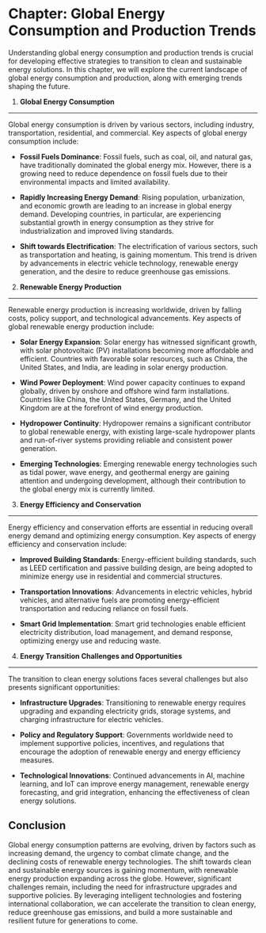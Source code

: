 Chapter: Global Energy Consumption and Production Trends
========================================================

Understanding global energy consumption and production trends is crucial for developing effective strategies to transition to clean and sustainable energy solutions. In this chapter, we will explore the current landscape of global energy consumption and production, along with emerging trends shaping the future.

1. **Global Energy Consumption**
--------------------------------

Global energy consumption is driven by various sectors, including industry, transportation, residential, and commercial. Key aspects of global energy consumption include:

* **Fossil Fuels Dominance**: Fossil fuels, such as coal, oil, and natural gas, have traditionally dominated the global energy mix. However, there is a growing need to reduce dependence on fossil fuels due to their environmental impacts and limited availability.

* **Rapidly Increasing Energy Demand**: Rising population, urbanization, and economic growth are leading to an increase in global energy demand. Developing countries, in particular, are experiencing substantial growth in energy consumption as they strive for industrialization and improved living standards.

* **Shift towards Electrification**: The electrification of various sectors, such as transportation and heating, is gaining momentum. This trend is driven by advancements in electric vehicle technology, renewable energy generation, and the desire to reduce greenhouse gas emissions.

2. **Renewable Energy Production**
----------------------------------

Renewable energy production is increasing worldwide, driven by falling costs, policy support, and technological advancements. Key aspects of global renewable energy production include:

* **Solar Energy Expansion**: Solar energy has witnessed significant growth, with solar photovoltaic (PV) installations becoming more affordable and efficient. Countries with favorable solar resources, such as China, the United States, and India, are leading in solar energy production.

* **Wind Power Deployment**: Wind power capacity continues to expand globally, driven by onshore and offshore wind farm installations. Countries like China, the United States, Germany, and the United Kingdom are at the forefront of wind energy production.

* **Hydropower Continuity**: Hydropower remains a significant contributor to global renewable energy, with existing large-scale hydropower plants and run-of-river systems providing reliable and consistent power generation.

* **Emerging Technologies**: Emerging renewable energy technologies such as tidal power, wave energy, and geothermal energy are gaining attention and undergoing development, although their contribution to the global energy mix is currently limited.

3. **Energy Efficiency and Conservation**
-----------------------------------------

Energy efficiency and conservation efforts are essential in reducing overall energy demand and optimizing energy consumption. Key aspects of energy efficiency and conservation include:

* **Improved Building Standards**: Energy-efficient building standards, such as LEED certification and passive building design, are being adopted to minimize energy use in residential and commercial structures.

* **Transportation Innovations**: Advancements in electric vehicles, hybrid vehicles, and alternative fuels are promoting energy-efficient transportation and reducing reliance on fossil fuels.

* **Smart Grid Implementation**: Smart grid technologies enable efficient electricity distribution, load management, and demand response, optimizing energy use and reducing waste.

4. **Energy Transition Challenges and Opportunities**
-----------------------------------------------------

The transition to clean energy solutions faces several challenges but also presents significant opportunities:

* **Infrastructure Upgrades**: Transitioning to renewable energy requires upgrading and expanding electricity grids, storage systems, and charging infrastructure for electric vehicles.

* **Policy and Regulatory Support**: Governments worldwide need to implement supportive policies, incentives, and regulations that encourage the adoption of renewable energy and energy efficiency measures.

* **Technological Innovations**: Continued advancements in AI, machine learning, and IoT can improve energy management, renewable energy forecasting, and grid integration, enhancing the effectiveness of clean energy solutions.

Conclusion
----------

Global energy consumption patterns are evolving, driven by factors such as increasing demand, the urgency to combat climate change, and the declining costs of renewable energy technologies. The shift towards clean and sustainable energy sources is gaining momentum, with renewable energy production expanding across the globe. However, significant challenges remain, including the need for infrastructure upgrades and supportive policies. By leveraging intelligent technologies and fostering international collaboration, we can accelerate the transition to clean energy, reduce greenhouse gas emissions, and build a more sustainable and resilient future for generations to come.
